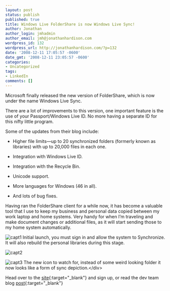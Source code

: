 ```yaml
---
layout: post
status: publish
published: true
title: Windows Live FolderShare is now Windows Live Sync!
author: Jonathan
author_login: jmhadmin
author_email: jmh@jonathanhardison.com
wordpress_id: 132
wordpress_url: http://jonathanhardison.com/?p=132
date: '2008-12-11 17:05:57 -0600'
date_gmt: '2008-12-11 23:05:57 -0600'
categories:
- Uncategorized
tags:
- LinkedIn
comments: []
---
```

Microsoft finally released the new version of FolderShare, which is now under the name Windows Live Sync.

There are a lot of improvements to this version, one important feature is the use of your Passport/Windows Live ID. No more having a separate ID for this nifty little program.

Some of the updates from their blog include:

  * Higher file limits—up to 20 synchronized folders (formerly known as libraries) with up to 20,000 files in each one.

  * Integration with Windows Live ID.

  * Integration with the Recycle Bin.

  * Unicode support.

  * More languages for Windows (46 in all).

  * And lots of bug fixes.

 Having ran the FolderShare client for a while now, it has become a valuable tool that I use to keep my business and personal data copied between my work laptop and home systems. Very handy for when I’m traveling and make document changes or additional files, as it will start sending those to my home system automatically.

![capt1]({{site.base}}/imagecontent/2008/12/capture1.jpg)
Initial launch, you must sign in and allow the system to Synchronize. It will also rebuild the personal libraries during this stage.

![capt2]({{site.base}}/imagecontent/2008/12/capture2.jpg)

![capt3]({{site.base}}/imagecontent/2008/12/capture3.jpg)
 The new icon to watch for, instead of some weird looking folder it now looks like a form of sync depiction.&lt;/div&gt;

Head over to the [site](http://sync.live.com){:target="_blank"} and sign up, or read the dev team blog [post](http://windowslivesync.spaces.live.com/default.aspx?sa=98883){:target="_blank"}
